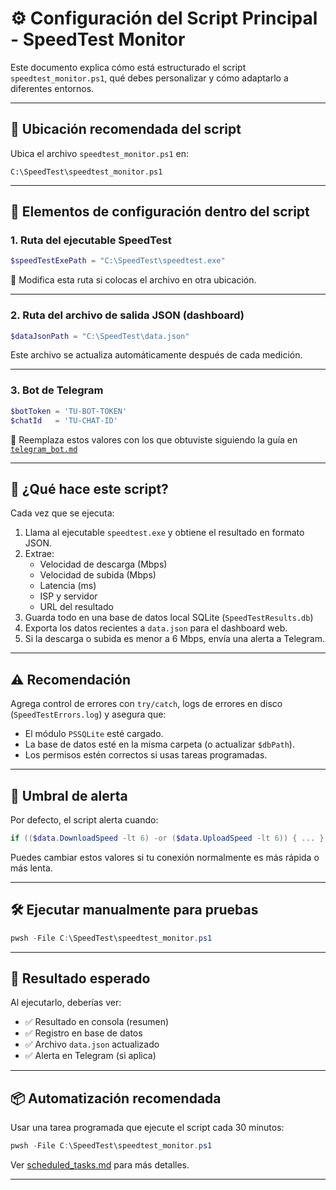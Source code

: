 
# ⚙️ Configuración del Script Principal - SpeedTest Monitor

Este documento explica cómo está estructurado el script `speedtest_monitor.ps1`, qué debes personalizar y cómo adaptarlo a diferentes entornos.

---

## 📁 Ubicación recomendada del script

Ubica el archivo `speedtest_monitor.ps1` en:

```
C:\SpeedTest\speedtest_monitor.ps1
```

---

## 🔧 Elementos de configuración dentro del script

### 1. Ruta del ejecutable SpeedTest

```powershell
$speedTestExePath = "C:\SpeedTest\speedtest.exe"
```

🔁 Modifica esta ruta si colocas el archivo en otra ubicación.

---

### 2. Ruta del archivo de salida JSON (dashboard)

```powershell
$dataJsonPath = "C:\SpeedTest\data.json"
```

Este archivo se actualiza automáticamente después de cada medición.

---

### 3. Bot de Telegram

```powershell
$botToken = 'TU-BOT-TOKEN'
$chatId   = 'TU-CHAT-ID'
```

🔁 Reemplaza estos valores con los que obtuviste siguiendo la guía en [`telegram_bot.md`](./telegram_bot.md)

---

## 🧠 ¿Qué hace este script?

Cada vez que se ejecuta:

1. Llama al ejecutable `speedtest.exe` y obtiene el resultado en formato JSON.
2. Extrae:
   - Velocidad de descarga (Mbps)
   - Velocidad de subida (Mbps)
   - Latencia (ms)
   - ISP y servidor
   - URL del resultado
3. Guarda todo en una base de datos local SQLite (`SpeedTestResults.db`)
4. Exporta los datos recientes a `data.json` para el dashboard web.
5. Si la descarga o subida es menor a 6 Mbps, envía una alerta a Telegram.

---

## ⚠️ Recomendación

Agrega control de errores con `try/catch`, logs de errores en disco (`SpeedTestErrors.log`) y asegura que:

- El módulo `PSSQLite` esté cargado.
- La base de datos esté en la misma carpeta (o actualizar `$dbPath`).
- Los permisos estén correctos si usas tareas programadas.

---

## 🚨 Umbral de alerta

Por defecto, el script alerta cuando:

```powershell
if (($data.DownloadSpeed -lt 6) -or ($data.UploadSpeed -lt 6)) { ... }
```

Puedes cambiar estos valores si tu conexión normalmente es más rápida o más lenta.

---

## 🛠️ Ejecutar manualmente para pruebas

```powershell
pwsh -File C:\SpeedTest\speedtest_monitor.ps1
```

---

## 🎯 Resultado esperado

Al ejecutarlo, deberías ver:

- ✅ Resultado en consola (resumen)
- ✅ Registro en base de datos
- ✅ Archivo `data.json` actualizado
- ✅ Alerta en Telegram (si aplica)

---

## 📦 Automatización recomendada

Usar una tarea programada que ejecute el script cada 30 minutos:

```powershell
pwsh -File C:\SpeedTest\speedtest_monitor.ps1
```

Ver [scheduled_tasks.md](./scheduled_tasks.md) para más detalles.

---
